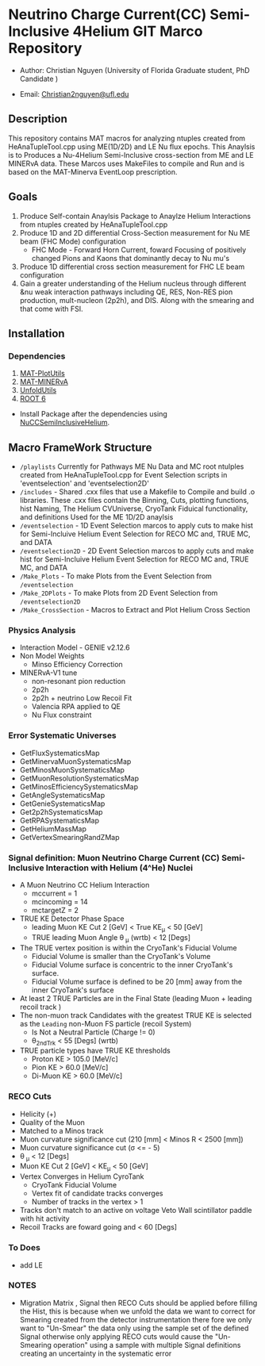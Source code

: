 
# Neutrino Charge Current(CC) Semi-Inclusive 4Helium GIT Marco Repository 
- Author: Christian Nguyen (University of Florida Graduate student, PhD Candidate )
* Email: Christian2nguyen@ufl.edu

## Description
 This repository contains MAT macros for analyzing ntuples created from HeAnaTupleTool.cpp using ME(1D/2D) and LE Nu flux epochs. This Anaylsis is to Produces a Nu-4Helium Semi-Inclusive cross-section from ME and LE MINERvA data.    These Marcos uses MakeFiles to compile and Run and is based on the MAT-Minerva EventLoop prescription.  
 
## Goals 
1. Produce Self-contain Anaylsis Package to Anaylze Helium Interactions from ntuples created by HeAnaTupleTool.cpp
2. Produce 1D and 2D differential Cross-Section measurement for Nu ME beam (FHC Mode) configuration 
   - FHC Mode - Forward Horn Current, foward Focusing of positively changed Pions and Kaons that dominantly decay to Nu mu's    
3. Produce 1D differential cross section measurement for FHC LE beam configuration
4. Gain a greater understanding of the Helium nucleus through different  &nu weak interaction pathways including QE, RES, Non-RES pion production, mult-nucleon (2p2h), and DIS. Along with the smearing and that come with FSI.   

## Installation
### Dependencies
1. [MAT-PlotUtils](https://github.com/MinervaExpt/MAT)
2. [MAT-MINERvA](https://github.com/MinervaExpt/MAT-MINERvA)
2. [UnfoldUtils](https://github.com/MinervaExpt/UnfoldUtils)
3. [ROOT 6](https://root.cern.ch/building-root)

- Install Package after the dependencies using [NuCCSemiInclusiveHelium](https://github.com/MinervaExpt/NuCCSemiInclusiveHelium).

## Macro FrameWork Structure
- `/playlists`  Currently for Pathways ME Nu Data and MC root ntulples created from HeAnaTupleTool.cpp for Event Selection scripts in  'eventselection' and 'eventselection2D'     
- `/includes` -  Shared .cxx files that use a Makefile to Compile and build .o libraries. These .cxx files  contain the Binning, Cuts, plotting functions, hist Naming, The Helium CVUniverse, CryoTank Fiduical functionality, and definitions Used for the ME 1D/2D anaylsis    
- `/eventselection`  - 1D Event Selection marcos to apply cuts to make hist for Semi-Incluive Helium Event Selection for RECO MC and, TRUE MC, and DATA 
- `/eventselection2D` - 2D Event Selection marcos to apply cuts and make hist for Semi-Incluive Helium Event Selection for RECO MC and, TRUE MC, and DATA
- `/Make_Plots` - To make Plots  from the Event Selection from `/eventselection`
- `/Make_2DPlots` - To make Plots from 2D Event Selection from `/eventselection2D` 
- `/Make_CrossSection` - Macros to Extract and Plot Helium Cross Section 

### Physics Analysis 

- Interaction Model - GENIE v2.12.6 
- Non Model Weights 
  - Minso Efficiency Correction  
- MINERvA-V1 tune
  - non-resonant pion reduction
  - 2p2h
  - 2p2h + neutrino Low Recoil Fit
  - Valencia RPA applied to QE  
  - Nu Flux constraint

### Error Systematic Universes 
*  GetFluxSystematicsMap
*  GetMinervaMuonSystematicsMap
*  GetMinosMuonSystematicsMap
*  GetMuonResolutionSystematicsMap
*  GetMinosEfficiencySystematicsMap
*  GetAngleSystematicsMap
*  GetGenieSystematicsMap
*  Get2p2hSystematicsMap
*  GetRPASystematicsMap
*  GetHeliumMassMap 
*  GetVertexSmearingRandZMap 

### Signal definition: Muon Neutrino Charge Current (CC) Semi-Inclusive Interaction with Helium (4^He) Nuclei 
- A Muon Neutrino CC Helium Interaction
  *  mccurrent = 1
  *  mcincoming = 14
  *  mctargetZ = 2 
- TRUE KE Detector Phase Space
  * leading Muon KE Cut 2 [GeV] < True KE<sub>&mu;</sub> < 50 [GeV]   
  * TRUE leading Muon Angle &theta;<sub> &mu;</sub> (wrtb)  <  12 [Degs]
- The TRUE vertex position is within the CryoTank's Fiducial Volume  
  * Fiducial Volume is smaller than the CryoTank's Volume
  *  Fiducial Volume surface is  concentric to the inner CryoTank's surface.
  * Fiducial Volume surface is defined to be 20 [mm] away from the inner CryoTank's surface 
- At least 2 TRUE Particles are in the Final State (leading Muon + leading recoil track ) 
- The non-muon track Candidates  with the greatest TRUE KE is selected as the `Leading` non-Muon FS particle (recoil System)
  * Is Not a Neutral Particle (Charge != 0)
  *  &theta;<sub>2ndTrk</sub> < 55 [Degs] (wrtb)
- TRUE particle types have TRUE KE thresholds 
  * Proton KE > 105.0 [MeV/c]
  * Pion KE > 60.0 [MeV/c]
  * Di-Muon KE > 60.0 [MeV/c]

### RECO Cuts 
* Helicity (+)
* Quality of the Muon 
 * Matched to a Minos track
 * Muon curvature significance cut (210 [mm] < Minos R < 2500 [mm])
 * Muon curvature significance cut  (&sigma; <= - 5)
 * &theta;<sub> &mu;</sub> < 12 [Degs] 
 * Muon KE Cut 2 [GeV] < KE<sub>&mu;</sub> < 50 [GeV] 
* Vertex Converges in Helium CyroTank  
  *  CryoTank Fiducial Volume  
  *  Vertex fit of candidate tracks converges
  *  Number of tracks in the vertex > 1
*  Tracks don't match to an active on voltage Veto Wall  scintillator paddle with hit activity 
*  Recoil Tracks are foward going and < 60 [Degs] 

### To Does
* add LE

### NOTES
* Migration Matrix ,  Signal then RECO Cuts should be applied before filling the Hist, this is because when we unfold the data we want to correct for Smearing created from the detector instrumentation there fore we only want to "Un-Smear" the data only using the sample set of the defined Signal otherwise only applying RECO cuts would cause the "Un-Smearing operation" using a sample with  multiple Signal definitions creating an uncertainty in the systematic error       
